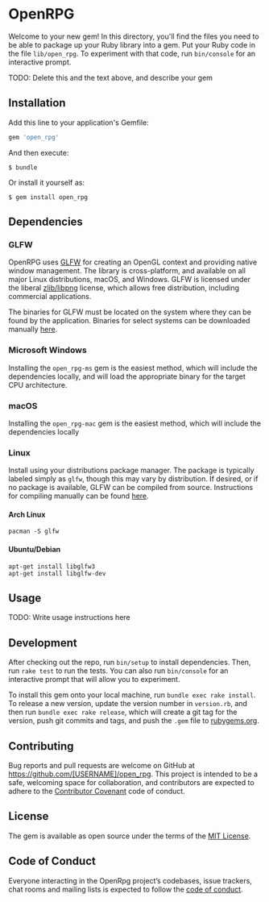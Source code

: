 # OpenRPG

Welcome to your new gem! In this directory, you'll find the files you need to be able to package up your Ruby library into a gem. Put your Ruby code in the file `lib/open_rpg`. To experiment with that code, run `bin/console` for an interactive prompt.

TODO: Delete this and the text above, and describe your gem

## Installation

Add this line to your application's Gemfile:

```ruby
gem 'open_rpg'
```

And then execute:

    $ bundle

Or install it yourself as:

    $ gem install open_rpg

## Dependencies

### GLFW

OpenRPG uses [GLFW](https://www.glfw.org/) for creating an OpenGL context and providing native window management. The library is cross-platform, and available on all major Linux distributions, macOS, and Windows. GLFW is licensed under the liberal [zlib/libpng](https://www.glfw.org/license.html) license, which allows free distribution, including commercial applications.

The binaries for GLFW must be located on the system where they can be found by the application. Binaries for select systems can be downloaded manually [here](https://www.glfw.org/download.html).

### Microsoft Windows
Installing the `open_rpg-ms` gem is the easiest method, which will include the dependencies locally, and will load the appropriate binary for the target CPU architecture.

### macOS
Installing the `open_rpg-mac` gem is the easiest method, which will include the dependencies locally

### Linux
Install using your distributions package manager. The package is typically labeled simply as `glfw`, though this may vary by distribution. If desired, or if no package is available, GLFW can be compiled from source. Instructions for compiling manually can be found [here](https://www.glfw.org/docs/latest/compile.html).

#### Arch Linux
```
pacman -S glfw
```
#### Ubuntu/Debian
```
apt-get install libglfw3
apt-get install libglfw-dev
```


## Usage

TODO: Write usage instructions here

## Development

After checking out the repo, run `bin/setup` to install dependencies. Then, run `rake test` to run the tests. You can also run `bin/console` for an interactive prompt that will allow you to experiment.

To install this gem onto your local machine, run `bundle exec rake install`. To release a new version, update the version number in `version.rb`, and then run `bundle exec rake release`, which will create a git tag for the version, push git commits and tags, and push the `.gem` file to [rubygems.org](https://rubygems.org).

## Contributing

Bug reports and pull requests are welcome on GitHub at https://github.com/[USERNAME]/open_rpg. This project is intended to be a safe, welcoming space for collaboration, and contributors are expected to adhere to the [Contributor Covenant](http://contributor-covenant.org) code of conduct.

## License

The gem is available as open source under the terms of the [MIT License](https://opensource.org/licenses/MIT).

## Code of Conduct

Everyone interacting in the OpenRpg project’s codebases, issue trackers, chat rooms and mailing lists is expected to follow the [code of conduct](https://github.com/[USERNAME]/open_rpg/blob/master/CODE_OF_CONDUCT.md).
